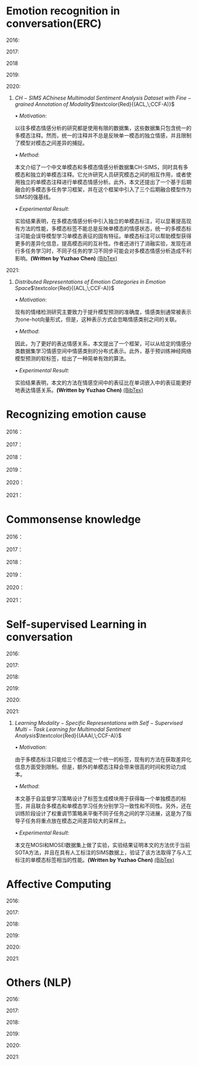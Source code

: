 # Emotion recognition in conversation(ERC)

2016:

2017:

2018

2019:

2020:

1. $CH-SIMS\;A Chinese\;Multimodal\;Sentiment\;Analysis\;Dataset\;with\;Fine-grained\;Annotation\;of\;Modality$$\textcolor{Red}{(ACL,\;CCF-A)}$

   $\bullet\;Motivation:$

      以往多模态情感分析的研究都是使用有限的数据集，这些数据集只包含统一的多模态注释。然而，统一的注释并不总是反映单一模态的独立情感，并且限制了模型对模态之间差异的捕捉。

   $\bullet\;Method:$

      本文介绍了一个中文单模态和多模态情感分析数据集CH-SIMS，同时具有多模态和独立的单模态注释。它允许研究人员研究模态之间的相互作用，或者使用独立的单模态注释进行单模态情感分析。此外，本文还提出了一个基于后期融合的多模态多任务学习框架，并在这个框架中引入了三个后期融合模型作为SIMS的强基线。

   $\bullet\;Experimental\;Result:$

      实验结果表明，在多模态情感分析中引入独立的单模态标注，可以显著提高现有方法的性能，多模态标签不能总是反映单模态的情感状态，统一的多模态标注可能会误导模型学习单模态表征的固有特征。单模态标注可以帮助模型获得更多的差异化信息，提高模态间的互补性。作者还进行了消融实验，发现在进行多任务学习时，不同子任务的学习不同步可能会对多模态情感分析造成不利影响。**(Written by Yuzhao Chen)**  [(BibTex)](https://aclanthology.org/2020.acl-main.343/)

   

2021:

1. $Distributed\;Representations\;of\;Emotion\;Categories\;in\;Emotion\;Space$$\textcolor{Red}{(ACL,\;CCF-A)}$

   $\bullet\;Motivation:$

      现有的情绪检测研究主要致力于提升模型预测的准确度，情感类别通常被表示为one-hot向量形式，但是，这种表示方式会忽略情感类别之间的关联。

   $\bullet\;Method:$

      因此，为了更好的表达情感关系，本文提出了一个框架，可以从给定的情感分类数据集学习情感空间中情感类别的分布式表示。此外，基于预训练神经网络模型预测的软标签，给出了一种简单有效的算法。

   $\bullet\;Experimental\;Result:$
   
      实验结果表明，本文的方法在情感空间中的表征比在单词嵌入中的表征能更好地表达情感关系。**(Written by Yuzhao Chen)**  [(BibTex)](https://aclanthology.org/2021.acl-long.184/)

# Recognizing emotion cause

2016：

2017：

2018：

2019：

2020：

2021：

# Commonsense knowledge

2016：

2017：

2018：

2019：

2020：

2021：

# Self-supervised Learning in conversation

2016:

2017:

2018:

2019:

2020:

2021:

1. $Learning\;Modality-Specific\;Representations\;with\;Self-Supervised\;Multi-Task\;Learning\;for\;Multimodal\;Sentiment\;Analysis$$\textcolor{Red}{(AAAI,\;CCF-A)}$

   $\bullet\;Motivation:$

      由于多模态标注只能给三个模态定一个统一的标签，现有的方法在获取差异化信息方面受到限制。但是，额外的单模态注释会带来很高的时间和劳动力成本。

   $\bullet\;Method:$

      本文基于自监督学习策略设计了标签生成模块用于获得每一个单独模态的标签，并且联合多模态和单模态学习任务分别学习一致性和不同性。另外，还在训练阶段设计了权重调节策略来平衡不同子任务之间的学习进展，这是为了指导子任务将重点放在模态之间差异较大的采样上。

   $\bullet\;Experimental\;Result:$

      本文在MOSI和MOSEI数据集上做了实验，实验结果证明本文的方法优于当前SOTA方法，并且在具有人工标注的SIMS数据上，验证了该方法取得了与人工标注的单模态标签相当的性能。**(Written by Yuzhao Chen)**  [(BibTex)](https://arxiv.org/abs/2102.04830)

# Affective Computing

2016:

2017:

2018:

2019:

2020:

2021:

# Others (NLP)

2016:

2017:

2018:

2019:

2020:

2021:
